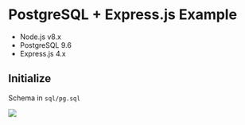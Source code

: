 # PostgreSQL + Express.js Example

- Node.js v8.x
- PostgreSQL 9.6
- Express.js 4.x

## Initialize

Schema in `sql/pg.sql`

![](http://i.imgur.com/bNYDlBl.png)